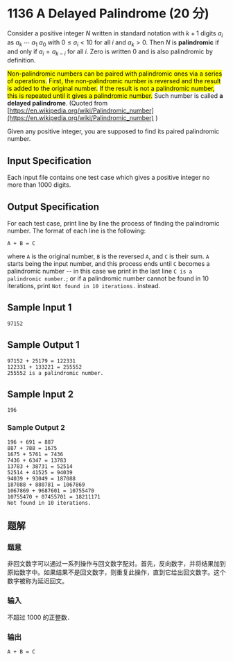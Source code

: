 # 1136 A Delayed Palindrome (20 分)

Consider a positive integer $N$ written in standard notation with $k+1$ digits $a_i$ as $a_k\ \cdots\ a_1\ a_0$ with $0 \le a_i < 10$ for all $i$ and $a_k > 0$. Then $N$ is **palindromic** if and only if $a_i = a_{k-i}$ for all $i$. Zero is written 0 and is also palindromic by definition.

<mark>Non-palindromic numbers can be paired with palindromic ones via a series of operations.</mark> <mark>First, the non-palindromic number is reversed and the result is added to the original number.</mark> <mark>If the result is not a palindromic number, this is repeated until it gives a palindromic number.</mark> Such number is called **a delayed palindrome**. (Quoted from [https://en.wikipedia.org/wiki/Palindromic_number](https://en.wikipedia.org/wiki/Palindromic_number) )

Given any positive integer, you are supposed to find its paired palindromic number.

## Input Specification

Each input file contains one test case which gives a positive integer no more than 1000 digits.

## Output Specification

For each test case, print line by line the process of finding the palindromic number. The format of each line is the following:

    A + B = C

where `A` is the original number, `B` is the reversed `A`, and `C` is their sum. `A` starts being the input number, and this process ends until `C` becomes a palindromic number -- in this case we print in the last line `C is a palindromic number.`; or if a palindromic number cannot be found in 10 iterations, print `Not found in 10 iterations.` instead.

## Sample Input 1

    97152

## Sample Output 1

    97152 + 25179 = 122331
    122331 + 133221 = 255552
    255552 is a palindromic number.

## Sample Input 2

    196

### Sample Output 2

    196 + 691 = 887
    887 + 788 = 1675
    1675 + 5761 = 7436
    7436 + 6347 = 13783
    13783 + 38731 = 52514
    52514 + 41525 = 94039
    94039 + 93049 = 187088
    187088 + 880781 = 1067869
    1067869 + 9687601 = 10755470
    10755470 + 07455701 = 18211171
    Not found in 10 iterations.

## 题解

### 题意

非回文数字可以通过一系列操作与回文数字配对。首先，反向数字，并将结果加到原始数字中。如果结果不是回文数字，则重复此操作，直到它给出回文数字。这个数字被称为延迟回文。

### 输入

不超过 1000 的正整数．

### 输出

    A + B = C
